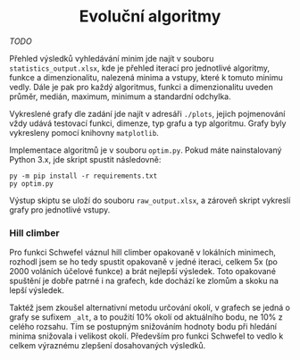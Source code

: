 <div align="center">

# Evoluční algoritmy
</div>

_TODO_

Přehled výsledků vyhledávání minim jde najít v souboru `statistics_output.xlsx`,
kde je přehled iterací pro jednotlivé algoritmy, funkce a dimenzionalitu,
nalezená minima a vstupy, které k tomuto minimu vedly. Dále je pak pro
každý algoritmus, funkci a dimenzionalitu uveden průměr, medián, maximum,
minimum a standardní odchylka.

Vykreslené grafy dle zadání jde najít v adresáři `./plots`, jejich pojmenování
vždy udává testovací funkci, dimenze, typ grafu a typ algoritmu. Grafy byly
vykresleny pomocí knihovny `matplotlib`.

Implementace algoritmů je v souboru `optim.py`. Pokud máte nainstalovaný
Python 3.x, jde skript spustit následovně:

```
py -m pip install -r requirements.txt
py optim.py
```

Výstup skiptu se uloží do souboru `raw_output.xlsx`, a zároveň skript vykreslí
grafy pro jednotlivé vstupy.

### Hill climber

Pro funkci Schwefel váznul hill climber opakovaně v lokálních minimech,
rozhodl jsem se ho tedy spustit opakovaně v jedné iteraci, celkem 5x
(po 2000 voláních účelové funkce) a brát nejlepší výsledek. Toto opakované
spuštění je dobře patrné i na grafech, kde dochází ke zlomům a skoku na 
lepší výsledek.

Taktéž jsem zkoušel alternativní metodu určování okolí, v grafech se jedná
o grafy se sufixem `_alt`, a to použití 10% okolí od aktuálního bodu, ne 
10% z celého rozsahu. Tím se postupným snižováním hodnoty bodu při hledání
minima snižovala i velikost okolí. Především pro funkci Schwefel to vedlo
k celkem výraznému zlepšení dosahovaných výsledků.
